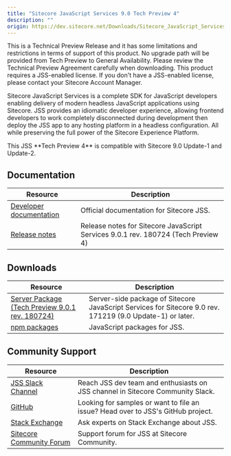 ```yaml
---
title: "Sitecore JavaScript Services 9.0 Tech Preview 4"
description: ""
origin: https://dev.sitecore.net/Downloads/Sitecore_JavaScript_Services/90_Tech_Preview/Sitecore_JavaScript_Services_90_Tech_Preview_4.aspx
---
```


  <Alert variant='warning' mb={4}>
    <AlertIcon />
    This is a Technical Preview Release and it has some limitations and restrictions in terms of support of this product.  
No upgrade path will be provided from Tech Preview to General Availability.  
Please review the Technical Preview Agreement carefully when downloading.  
This product requires a JSS-enabled license. If you don't have a JSS-enabled license, please contact your Sitecore Account Manager.
  </Alert>
  

Sitecore JavaScript Services is a complete SDK for JavaScript developers enabling delivery of modern headless JavaScript applications using Sitecore. JSS provides an idiomatic developer experience, allowing frontend developers to work completely disconnected during development then deploy the JSS app to any hosting platform in a headless configuration. All while preserving the full power of the Sitecore Experience Platform.

  <Alert variant='warning' mb={4}>
    <AlertIcon />
    This JSS **Tech Preview 4** is compatible with Sitecore 9.0 Update-1 and Update-2.
  </Alert>
    

  

## Documentation

 | Resource | Description |
 | --- | --- |
 | [Developer documentation](https://jss.sitecore.net) | Official documentation for Sitecore JSS. |
 | [Release notes](https://jss.sitecore.net/release-notes) | Release notes for Sitecore JavaScript Services 9.0.1 rev. 180724 (Tech Preview 4) |

## Downloads

 | Resource | Description |
 | --- | --- |
 | [Server Package (Tech Preview 9.0.1 rev. 180724)](https://scdp.blob.core.windows.net/downloads/jss/Sitecore%20JavaScript%20Services%20Tech%20Preview%20Server%209.0.1%20rev.%20180724.zip) | Server-side package of Sitecore JavaScript Services for Sitecore 9.0 rev. 171219 (9.0 Update-1) or later. |
 | [npm packages](https://www.npmjs.com/org/sitecore-jss) | JavaScript packages for JSS. |

## Community Support

 | Resource | Description |
 | --- | --- |
 | [JSS Slack Channel](https://sitecorechat.slack.com/messages/jss) | Reach JSS dev team and enthusiasts on JSS channel in Sitecore Community Slack. |
 | [GitHub](https://github.com/sitecore/jss) | Looking for samples or want to file an issue? Head over to JSS's GitHub project. |
 | [Stack Exchange](https://sitecore.stackexchange.com/questions/tagged/jss) | Ask experts on Stack Exchange about JSS. |
 | [Sitecore Community Forum](https://community.sitecore.net/developers/f/40) | Support forum for JSS at Sitecore Community. |